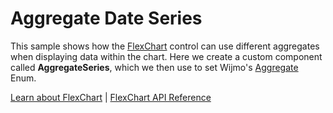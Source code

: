 Aggregate Date Series
======================

This sample shows how the [FlexChart](https://www.grapecity.com/wijmo/api/classes/wijmo_chart.flexchart.html) control can use different aggregates when displaying data within the chart. Here we create a custom component called **AggregateSeries**, which we then use to set Wijmo's [Aggregate](https://www.grapecity.com/wijmo/api/enums/wijmo.aggregate.html) Enum.

[Learn about FlexChart](https://www.grapecity.com/wijmo-flexchart) | [FlexChart API Reference](https://www.grapecity.com/wijmo/api/classes/wijmo_chart.flexchart.html)